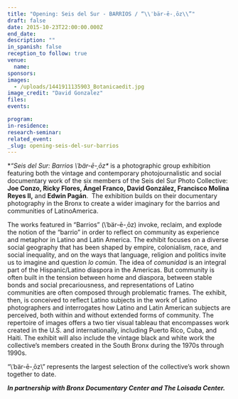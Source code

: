 ```yaml
---
title: "Opening: Seis del Sur - BARRIOS / “\\ˈbär-ē-ˌōz\\”"
draft: false
date: 2015-10-23T22:00:00.000Z
end_date:
description: ""
in_spanish: false
reception_to follow: true
venue:
  name:
sponsors:
images:
  - /uploads/1441911135903_Botanicaedit.jpg
image_credit: "David Gonzalez"
files:
events:

program:
in-residence:
research-seminar:
related_event:
_slug: opening-seis-del-sur-barrios
---
```


**“Seis del Sur: _Barrios_ \ˈbär-ē-ˌōz\** is a photographic group exhibition featuring both the vintage and contemporary photojournalistic and social documentary work of the six members of the Seis del Sur Photo Collective: **Joe Conzo, Ricky Flores, Ángel Franco, David González, Francisco Molina Reyes II,** and **Edwin Pagán**.  The exhibition builds on their documentary photography in the Bronx to create a wider imaginary for the barrios and communities of LatinoAmerica.

The works featured in “Barrios” (\ˈbär-ē-ˌōz\) invoke, reclaim, and explode the notion of the “barrio” in order to reflect on community as experience and metaphor in Latino and Latin America. The exhibit focuses on a diverse social geography that has been shaped by empire, colonialism, race, and social inequality, and on the ways that language, religion and politics invite us to imagine and question _lo común_. The idea of _comunidad_ is an integral part of the Hispanic/Latino diaspora in the Americas. But community is often built in the tension between home and diaspora, between stable bonds and social precariousness, and representations of Latino communities are often composed through problematic frames. The exhibit, then, is conceived to reflect Latino subjects in the work of Latino photographers and interrogates how Latino and Latin American subjects are perceived, both within and without extended forms of community. The repertoire of images offers a two tier visual tableau that encompasses work created in the U.S. and internationally, including Puerto Rico, Cuba, and Haiti. The exhibit will also include the vintage black and white work the collective’s members created in the South Bronx during the 1970s through 1990s.

“\ˈbär-ē-ˌōz\” represents the largest selection of the collective’s work shown together to date.

**_In partnership with Bronx Documentary Center and The Loisada Center._**

